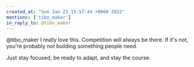 ```yaml
---
created_at: "Sun Jan 23 15:57:44 +0000 2022"
mentions: ['tibo_maker']
in_reply_to: @tibo_maker
---
```


@tibo_maker I really love this. Competition will always be there. If it's not, you're probably not building something people need.

Just stay focused, be ready to adapt, and stay the course.